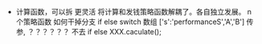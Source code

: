 - 计算函数，可以拆 更灵活
  将计算和发钱策略函数解耦了。各自独立发展。
  n 个策略函数
  如何干掉分支 if else switch
  数组  ['s':'performanceS','A','B']
  传参,
  ？？？？？？
  不去 if else
  XXX.caculate();